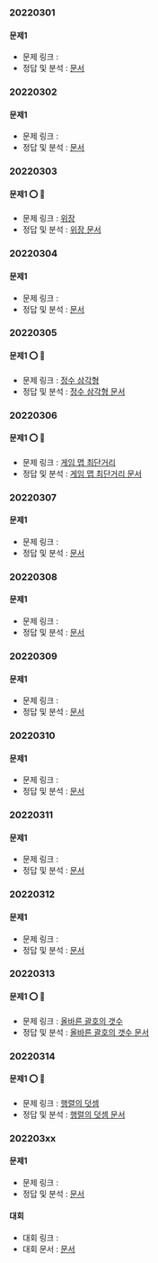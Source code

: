 ###   20220301

####    문제1
-   문제 링크 : []()
-   정답 및 분석 : [ 문서](../../../문제_문서/2022_03_문서/.md)


###   20220302

####    문제1
-   문제 링크 : []()
-   정답 및 분석 : [ 문서](../../../문제_문서/2022_03_문서/.md)


###   20220303

####    문제1 ⭕ 📜
-   문제 링크 : [위장](https://programmers.co.kr/learn/courses/30/lessons/42578)
-   정답 및 분석 : [위장 문서](../../../문제_문서/2022_03_문서/위장.md)


###   20220304

####    문제1
-   문제 링크 : []()
-   정답 및 분석 : [ 문서](../../../문제_문서/2022_03_문서/.md)


###   20220305

####    문제1 ⭕ 📜
-   문제 링크 : [정수 삼각형](https://programmers.co.kr/learn/courses/30/lessons/43105)
-   정답 및 분석 : [정수 삼각형 문서](../../../문제_문서/2022_03_문서/정수_삼각형.md)


###   20220306

####    문제1 ⭕ 📜
-   문제 링크 : [게임 맵 최단거리](https://programmers.co.kr/learn/courses/30/lessons/1844)
-   정답 및 분석 : [게임 맵 최단거리 문서](../../../문제_문서/2022_03_문서/게임_맵_최단거리.md)


###   20220307

####    문제1
-   문제 링크 : []()
-   정답 및 분석 : [ 문서](../../../문제_문서/2022_03_문서/.md)


###   20220308

####    문제1
-   문제 링크 : []()
-   정답 및 분석 : [ 문서](../../../문제_문서/2022_03_문서/.md)


###   20220309

####    문제1
-   문제 링크 : []()
-   정답 및 분석 : [ 문서](../../../문제_문서/2022_03_문서/.md)


###   20220310

####    문제1
-   문제 링크 : []()
-   정답 및 분석 : [ 문서](../../../문제_문서/2022_03_문서/.md)


###   20220311

####    문제1
-   문제 링크 : []()
-   정답 및 분석 : [ 문서](../../../문제_문서/2022_03_문서/.md)


###   20220312

####    문제1
-   문제 링크 : []()
-   정답 및 분석 : [ 문서](../../../문제_문서/2022_03_문서/.md)


###   20220313

####    문제1 ⭕ 📜
-   문제 링크 : [올바른 괄호의 갯수](https://programmers.co.kr/learn/courses/30/lessons/12929)
-   정답 및 분석 : [올바른 괄호의 갯수 문서](../../../문제_문서/2022_03_문서/올바른_괄호의_갯수.md)


###   20220314

####    문제1 ⭕ 📜
-   문제 링크 : [행렬의 덧셈](https://programmers.co.kr/learn/courses/30/lessons/12950)
-   정답 및 분석 : [행렬의 덧셈 문서](../../../문제_문서/2022_03_문서/행렬의_덧셈.md)




###   202203xx

####    문제1
-   문제 링크 : []()
-   정답 및 분석 : [ 문서](../../../문제_문서/2022_03_문서/.md)


####  대회
-   대회 링크 : []()
-   대회 문서 : [ 문서](../../../대회_문서/2022_03_문서/.md)